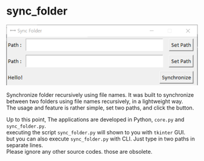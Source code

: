 # sync_folder
![example.png](./img/example.png)
<br>

Synchronize folder recursively using file names.
It was built to synchronize between two folders using file names recursively, in a lightweight way.
<br>
The usage and feature is rather simple, set two paths, and click the button.
<br>

Up to this point, The applications are developed in Python, ``core.py`` and ``sync_folder.py``.
<br>
executing the script ``sync_folder.py`` will shown to you with ``tkinter`` GUI.
<br>
but you can also execute ``sync_folder.py`` with CLI. Just type in two paths in separate lines.
<br>
Please ignore any other source codes. those are obsolete.
